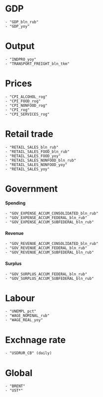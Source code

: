 
GDP
===
	- "GDP_bln_rub"
	- "GDP_yoy"
 
Output
======

	- "INDPRO_yoy"
	- "TRANSPORT_FREIGHT_bln_tkm"

Prices
======
	- "CPI_ALCOHOL_rog"
	- "CPI_FOOD_rog"
	- "CPI_NONFOOD_rog"
	- "CPI_rog"
	- "CPI_SERVICES_rog"

Retail trade 
============
 	- "RETAIL_SALES_bln_rub"
 	- "RETAIL_SALES_FOOD_bln_rub"
	- "RETAIL_SALES_FOOD_yoy"
 	- "RETAIL_SALES_NONFOOD_bln_rub"
   	- "RETAIL_SALES_NONFOOD_yoy"
   	- "RETAIL_SALES_yoy"

Government
==========

#### Spending
   	- "GOV_EXPENSE_ACCUM_CONSOLIDATED_bln_rub"
   	- "GOV_EXPENSE_ACCUM_FEDERAL_bln_rub"
   	- "GOV_EXPENSE_ACCUM_SUBFEDERAL_bln_rub"

#### Revenue   
   	- "GOV_REVENUE_ACCUM_CONSOLIDATED_bln_rub"
   	- "GOV_REVENUE_ACCUM_FEDERAL_bln_rub"
   	- "GOV_REVENUE_ACCUM_SUBFEDERAL_bln_rub"

#### Surplus
   	- "GOV_SURPLUS_ACCUM_FEDERAL_bln_rub"
   	- "GOV_SURPLUS_ACCUM_SUBFEDERAL_bln_rub"


Labour
======
  	- "UNEMPL_pct"
  	- "WAGE_NOMINAL_rub"
  	- "WAGE_REAL_yoy"
  
Exchnage rate 
=============
  	- "USDRUR_CB" (daily)
  
Global
======
	- "BRENT" 
  	- "UST*"
  
